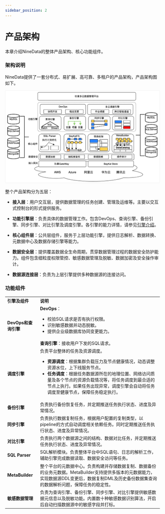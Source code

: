 ```yaml
---
sidebar_position: 2
---
```




# 产品架构


本章介绍NineData的整体产品架构、核心功能组件。

### 架构说明

NineData提供了一套分布式、易扩展、高可靠、多租户的产品架构，产品架构图如下。

![architecture](image/architecture.png)

整个产品架构分为五层：

- **接入层**：用户交互层，提供数据管理的任务创建、管理及运维等。主要以交互式控制台的形式提供服务。
- **功能引擎层**：负责具体的数据管理工作。包含DevOps、查询引擎、备份引擎、同步引擎、对比引擎及调度引擎。各引擎的能力详情，请参见[引擎介绍](#jump)。

- **核心组件层**：公共层组件，服务于上层功能引擎，提供日志解析、数据转换、元数据中心及数据存储引擎等能力。

- **数据安全层**：提供覆盖数据全生命周期，贯穿数据管理过程的数据安全防护能力。组件包含细粒度权限管控、敏感数据管理及脱敏、数据加密及安全操作审计。

- **数据源连接层**：负责为上层引擎提供多种数据源的连接访问。

### <span id="jump">功能组件</span>

<table>
  <tr>
    <td><b>引擎及组件</b></td>
    <td><b>说明</b></td>
  </tr>
  <tr>
    <td rowspan="2"><b>DevOps和查询引擎</b></td>
    <td><b>DevOps</b>：
      <ul>
        <li>校验SQL请求是否有执行权限。</li>
        <li>识别敏感数据并动态脱敏。</li>
        <li>提供企业级数据库协同变更能力。</li>
      </ul></td>
  </tr>
  <tr>
    <td><b>查询引擎</b>：接收用户下发的SQL请求。</td>
  </tr>
  <tr>
    <td><b>调度引擎</b></td>
    <td>负责平台整体的任务及资源调度。
      <ul>
        <li><b>资源调度</b>：根据集群负载压力及节点健康情况，动态调整资源水位，上下线服务节点。</li>
        <li><b>任务调度</b>：根据任务数据源所在的地理位置、网络访问质量及各个节点的资源负载情况等，将任务调度到最合适的节点上执行。如果任务出现异常，调度引擎会自动将任务调度至健康节点，保障任务稳定执行。</li>
      </ul>
    </td>
  </tr>
  <tr>
    <td><b>备份引擎</b></td>
    <td>负责执行备份恢复任务，并定期推送任务执行状态、进度及异常情况。</td>
  </tr>
  <tr>
    <td><b>同步引擎</b></td>
    <td>负责执行数据复制任务，根据用户配置的复制类型，以pipeline的方式自动调度相关依赖任务。同时定期推送任务执行状态、进度及异常情况。</td>
  </tr>
  <tr>
    <td><b>对比引擎</b></td>
    <td>负责执行两个数据源之间的结构、数据对比任务，并定期推送任务执行状态、进度及异常情况。</td>
  </tr>
  <tr>
    <td><b>SQL Parser</b></td>
    <td>SQL解析模块。负责整体平台中SQL语句、日志的解析工作，辅助引擎完成数据读取、数据安全访问等任务。</td>
  </tr>
  <tr>
    <td><b>MetaBuilder</b></td>
    <td>整个平台的元数据中心。负责构建并存储数据复制、数据备份的业务元数据。MetaBuilder支持提供多版本的元数据能力，实现数据源DDL变更后，数据复制DML及历史备份数据集查询的数据解析问题，保障任务的稳定性。</td>
  </tr>
  <tr>
    <td><b>敏感数据管理</b></td>
    <td>负责为查询引擎、备份引擎、同步引擎、对比引擎提供敏感数据元信息以及脱敏功能。内置数十种敏感数据识别算法，开启后自动扫描数据源中的敏感字段并打标。</td>
  </tr>
</table>


